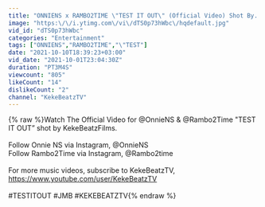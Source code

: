 ```yaml
---
title: "ONNIENS x RAMBO2TIME \"TEST IT OUT\" (Official Video) Shot By. KBFilms"
image: "https:\/\/i.ytimg.com\/vi\/dTS0p73hWbc\/hqdefault.jpg"
vid_id: "dTS0p73hWbc"
categories: "Entertainment"
tags: ["ONNIENS","RAMBO2TIME","\"TEST"]
date: "2021-10-10T18:39:23+03:00"
vid_date: "2021-10-01T23:04:30Z"
duration: "PT3M4S"
viewcount: "805"
likeCount: "14"
dislikeCount: "2"
channel: "KekeBeatzTV"
---
```

{% raw %}Watch The Official Video for  @OnnieNS &amp; @Rambo2Time  &quot;TEST IT OUT” shot by KekeBeatzFilms.<br /><br />Follow Onnie NS via Instagram, @OnnieNS<br />Follow Rambo2Time via Instagram, @Rambo2time<br /><br />For more music videos, subscribe to KekeBeatzTV, <a rel="nofollow" target="blank" href="https://www.youtube.com/user/KekeBeatzTV">https://www.youtube.com/user/KekeBeatzTV</a><br /><br />#TESTITOUT #JMB #KEKEBEATZTV{% endraw %}
